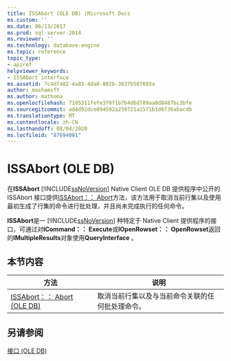 ```yaml
---
title: ISSAbort (OLE DB) |Microsoft Docs
ms.custom: ''
ms.date: 06/13/2017
ms.prod: sql-server-2014
ms.reviewer: ''
ms.technology: database-engine
ms.topic: reference
topic_type:
- apiref
helpviewer_keywords:
- ISSAbort interface
ms.assetid: 7c4df482-4a83-4da0-802b-3637b507693a
author: mashamsft
ms.author: mathoma
ms.openlocfilehash: 7195311fefe3f0f1b7b4d6d789aa8d8487bc3bfe
ms.sourcegitcommit: ad4d92dce894592a259721a1571b1d8736abacdb
ms.translationtype: MT
ms.contentlocale: zh-CN
ms.lasthandoff: 08/04/2020
ms.locfileid: "87694081"
---
```

# <a name="issabort-ole-db"></a>ISSAbort (OLE DB)
  在**ISSAbort** [!INCLUDE[ssNoVersion](../../includes/ssnoversion-md.md)] Native Client OLE DB 提供程序中公开的 ISSAbort 接口提供[ISSAbort：： Abort](../../relational-databases/native-client-ole-db-interfaces/issabort-abort-ole-db.md)方法，该方法用于取消当前行集以及使用最初生成了行集的命令进行批处理，并且尚未完成执行的任何命令。  
  
 **ISSAbort**是一 [!INCLUDE[ssNoVersion](../../includes/ssnoversion-md.md)] 种特定于 Native Client 提供程序的接口，可通过对**ICommand：： Execute**或**IOpenRowset：： OpenRowset**返回的**IMultipleResults**对象使用**QueryInterface** 。  
  
## <a name="in-this-section"></a>本节内容  
  
|方法|说明|  
|------------|-----------------|  
|[ISSAbort：： Abort &#40;OLE DB&#41;](../../relational-databases/native-client-ole-db-interfaces/issabort-abort-ole-db.md)|取消当前行集以及与当前命令关联的任何批处理命令。|  
  
## <a name="see-also"></a>另请参阅  
 [接口 &#40;OLE DB&#41;](../../../2014/database-engine/dev-guide/interfaces-ole-db.md)  
  
  
